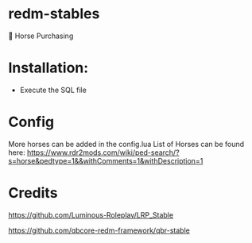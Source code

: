 # redm-stables
🐎 Horse Purchasing

# Installation:

- Execute the SQL file

# Config

More horses can be added in the config.lua
List of Horses can be found here: https://www.rdr2mods.com/wiki/ped-search/?s=horse&pedtype=1&&withComments=1&withDescription=1

# Credits

https://github.com/Luminous-Roleplay/LRP_Stable


https://github.com/qbcore-redm-framework/qbr-stable 
